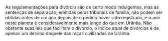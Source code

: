 ﻿As regulamentações para divórcio são de certo modo indulgentes, mas as sentenças de separação, emitidas pelos tribunais de família, não podem ser obtidas antes de um ano depois de o pedido haver sido registrado, e o ano neste planeta é consideravelmente mais longo do que em Urântia. Não obstante suas leis que facilitam o divórcio, o índice atual de divórcios é de apenas um décimo daquele das raças civilizadas de Urântia.